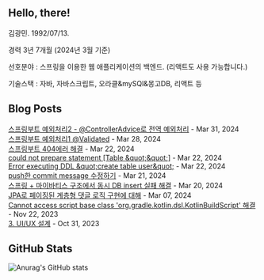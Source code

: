 ## Hello, there!

김광민. 1992/07/13.

경력 3년 7개월 (2024년 3월 기준)

선호분야 : 스프링을 이용한 웹 애플리케이션의 백엔드.
(리액트도 사용 가능합니다.)

기술스택 : 자바, 자바스크립트, 오라클&mySQl&몽고DB, 리액트 등


## Blog Posts

[스프링부트 예외처리2 - @ControllerAdvice로 전역 예외처리](https://lenagend.tistory.com/50) - Mar 31, 2024<br>
[스프링부트 예외처리1 @Validated](https://lenagend.tistory.com/49) - Mar 28, 2024<br>
[스프링부트 404에러 해결](https://lenagend.tistory.com/48) - Mar 22, 2024<br>
[could not prepare statement [Table &amp;quot;&amp;quot;]](https://lenagend.tistory.com/47) - Mar 22, 2024<br>
[Error executing DDL &amp;quot;create table user&amp;quot;](https://lenagend.tistory.com/46) - Mar 22, 2024<br>
[push한 commit message 수정하기](https://lenagend.tistory.com/45) - Mar 21, 2024<br>
[스프링 + 마이바티스 구조에서 동시 DB insert 실패 해결](https://lenagend.tistory.com/44) - Mar 20, 2024<br>
[JPA로 페이징된 계층형 댓글 로직 구현에 대해](https://lenagend.tistory.com/43) - Mar 07, 2024<br>
[Cannot access script base class &apos;org.gradle.kotlin.dsl.KotlinBuildScript&apos; 해결](https://lenagend.tistory.com/42) - Nov 22, 2023<br>
[3. UI/UX 설계](https://lenagend.tistory.com/41) - Oct 31, 2023<br>


## GitHub Stats
![Anurag's GitHub stats](https://github-readme-stats.vercel.app/api?username=lenagend&show_icons=true&theme=solarized-light)
